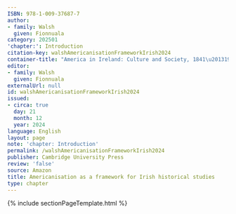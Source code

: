 ```yaml
---
ISBN: 978-1-009-37687-7
author:
- family: Walsh
  given: Fionnuala
category: 202501
'chapter:': Introduction
citation-key: walshAmericanisationFrameworkIrish2024
container-title: "America in Ireland: Culture and Society, 1841\u20131925"
editor:
- family: Walsh
  given: Fionnuala
externalUrl: null
id: walshAmericanisationFrameworkIrish2024
issued:
- circa: true
  day: 21
  month: 12
  year: 2024
language: English
layout: page
note: 'chapter: Introduction'
permalink: /walshAmericanisationFrameworkIrish2024
publisher: Cambridge University Press
review: 'false'
source: Amazon
title: Americanisation as a framework for Irish historical studies
type: chapter
---
```

{% include sectionPageTemplate.html %}